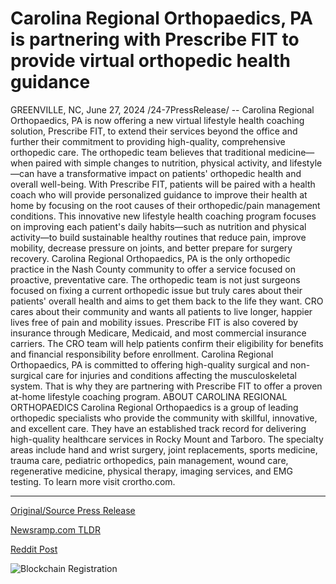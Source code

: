 # Carolina Regional Orthopaedics, PA is partnering with Prescribe FIT to provide virtual orthopedic health guidance

GREENVILLE, NC, June 27, 2024 /24-7PressRelease/ -- Carolina Regional Orthopaedics, PA is now offering a new virtual lifestyle health coaching solution, Prescribe FIT, to extend their services beyond the office and further their commitment to providing high-quality, comprehensive orthopedic care. The orthopedic team believes that traditional medicine—when paired with simple changes to nutrition, physical activity, and lifestyle—can have a transformative impact on patients' orthopedic health and overall well-being.  With Prescribe FIT, patients will be paired with a health coach who will provide personalized guidance to improve their health at home by focusing on the root causes of their orthopedic/pain management conditions. This innovative new lifestyle health coaching program focuses on improving each patient's daily habits—such as nutrition and physical activity—to build sustainable healthy routines that reduce pain, improve mobility, decrease pressure on joints, and better prepare for surgery recovery.   Carolina Regional Orthopaedics, PA is the only orthopedic practice in the Nash County community to offer a service focused on proactive, preventative care. The orthopedic team is not just surgeons focused on fixing a current orthopedic issue but truly cares about their patients' overall health and aims to get them back to the life they want. CRO cares about their community and wants all patients to live longer, happier lives free of pain and mobility issues.  Prescribe FIT is also covered by insurance through Medicare, Medicaid, and most commercial insurance carriers. The CRO team will help patients confirm their eligibility for benefits and financial responsibility before enrollment.  Carolina Regional Orthopaedics, PA is committed to offering high-quality surgical and non-surgical care for injuries and conditions affecting the musculoskeletal system. That is why they are partnering with Prescribe FIT to offer a proven at-home lifestyle coaching program.  ABOUT CAROLINA REGIONAL ORTHOPAEDICS Carolina Regional Orthopaedics is a group of leading orthopedic specialists who provide the community with skillful, innovative, and excellent care. They have an established track record for delivering high-quality healthcare services in Rocky Mount and Tarboro. The specialty areas include hand and wrist surgery, joint replacements, sports medicine, trauma care, pediatric orthopedics, pain management, wound care, regenerative medicine, physical therapy, imaging services, and EMG testing. To learn more visit crortho.com. 

---

[Original/Source Press Release](https://www.24-7pressrelease.com/press-release/512070/carolina-regional-orthopaedics-pa-is-partnering-with-prescribe-fit-to-provide-virtual-orthopedic-health-guidance)
                    

[Newsramp.com TLDR](None) 



[Reddit Post](https://www.reddit.com/r/HealthCareNewsInfo/comments/1dpl9rw/carolina_regional_orthopaedics_introduces_virtual/) 



![Blockchain Registration](https://cdn.newsramp.app/24-7PressRelease/qrcode/246/27/pitapicoPxYJ.webp)